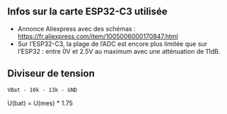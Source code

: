 

## Infos sur la carte ESP32-C3 utilisée
- Annonce Aliexpress avec des schémas : https://fr.aliexpress.com/item/1005006000170847.html
- Sur l’ESP32-C3, la plage de l’ADC est encore plus limitée que sur l’ESP32 : entre 0V et 2.5V au maximum avec une atténuation de 11dB.

## Diviseur de tension

```
VBat - 10k - 13k - GND
```
 
U(bat) = U(mes) * 1.75

